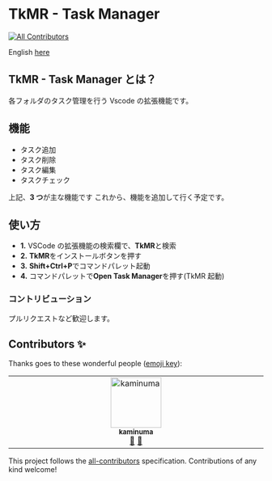 # TkMR - Task Manager
<!-- ALL-CONTRIBUTORS-BADGE:START - Do not remove or modify this section -->
[![All Contributors](https://img.shields.io/badge/all_contributors-1-orange.svg?style=flat-square)](#contributors-)
<!-- ALL-CONTRIBUTORS-BADGE:END -->

English [here](https://github.com/kaedeek/TaskManager/blob/main/README-en.md)

## TkMR - Task Manager とは？

各フォルダのタスク管理を行う Vscode の拡張機能です。

## 機能

- タスク追加
- タスク削除
- タスク編集
- タスクチェック

上記、**3 つ**が主な機能です
これから、機能を追加して行く予定です。

## 使い方

- **1.** VSCode の拡張機能の検索欄で、**TkMR**と検索
- **2.** **TkMR**をインストールボタンを押す
- **3.** **Shift+Ctrl+P**でコマンドパレット起動
- **4.** コマンドパレットで**Open Task Manager**を押す(TkMR 起動)

### コントリビューション

プルリクエストなど歓迎します。


## Contributors ✨

Thanks goes to these wonderful people ([emoji key](https://allcontributors.org/docs/en/emoji-key)):

<!-- ALL-CONTRIBUTORS-LIST:START - Do not remove or modify this section -->
<!-- prettier-ignore-start -->
<!-- markdownlint-disable -->
<table>
  <tbody>
    <tr>
      <td align="center" valign="top" width="14.28%"><a href="https://github.com/kaminuma"><img src="https://avatars.githubusercontent.com/u/33448874?v=4?s=100" width="100px;" alt="kaminuma"/><br /><sub><b>kaminuma</b></sub></a><br /><a href="https://github.com/kaedeek/TkMR_Task-Manager/issues?q=author%3Akaminuma" title="Bug reports">🐛</a> <a href="#ideas-kaminuma" title="Ideas, Planning, & Feedback">🤔</a></td>
    </tr>
  </tbody>
</table>

<!-- markdownlint-restore -->
<!-- prettier-ignore-end -->

<!-- ALL-CONTRIBUTORS-LIST:END -->

This project follows the [all-contributors](https://github.com/all-contributors/all-contributors) specification. Contributions of any kind welcome!